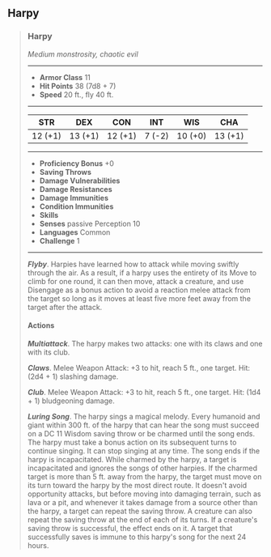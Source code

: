 ## Harpy

>### Harpy
>*Medium monstrosity, chaotic evil*
>___
>- **Armor Class** 11
>- **Hit Points** 38 (7d8 + 7)
>- **Speed** 20 ft., fly 40 ft.
>___
>|**STR**|**DEX**|**CON**|**INT**|**WIS**|**CHA**|
>|:---:|:---:|:---:|:---:|:---:|:---:|
>|12 (+1)|13 (+1)|12 (+1)|7 (-2)|10 (+0)|13 (+1)|
>
>___
>- **Proficiency Bonus** +0
>- **Saving Throws** 
>- **Damage Vulnerabilities** 
>- **Damage Resistances** 
>- **Damage Immunities** 
>- **Condition Immunities** 
>- **Skills** 
>- **Senses** passive Perception 10
>- **Languages** Common
>- **Challenge** 1
>___
>***Flyby***. Harpies have learned how to attack while moving swiftly through the air. As a result, if a harpy uses the entirety of its Move to climb for one round, it can then move, attack a creature, and use Disengage as a bonus action to avoid a reaction melee attack from the target so long as it moves at least five more feet away from the target after the attack.
>
>#### Actions
>***Multiattack***. The harpy makes two attacks: one with its claws and one with its club.
>
>***Claws***. Melee Weapon Attack: +3 to hit, reach 5 ft., one target. Hit: (2d4 + 1) slashing damage.
>
>***Club***. Melee Weapon Attack: +3 to hit, reach 5 ft., one target. Hit: (1d4 + 1) bludgeoning damage.
>
>***Luring Song***. The harpy sings a magical melody. Every humanoid and giant within 300 ft. of the harpy that can hear the song must succeed on a DC 11 Wisdom saving throw or be charmed until the song ends. The harpy must take a bonus action on its subsequent turns to continue singing. It can stop singing at any time. The song ends if the harpy is incapacitated. While charmed by the harpy, a target is incapacitated and ignores the songs of other harpies. If the charmed target is more than 5 ft. away from the harpy, the target must move on its turn toward the harpy by the most direct route. It doesn't avoid opportunity attacks, but before moving into damaging terrain, such as lava or a pit, and whenever it takes damage from a source other than the harpy, a target can repeat the saving throw. A creature can also repeat the saving throw at the end of each of its turns. If a creature's saving throw is successful, the effect ends on it. A target that successfully saves is immune to this harpy's song for the next 24 hours.
>
